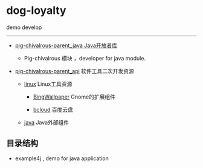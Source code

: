 # dog-loyalty

demo develop

----

- [pig-chivalrous-parent_java  Java开放者库](pig-chivalrous-parent_java)

  - Pig-chivalrous 模块 ，developer for java module.

- [pig-chivalrous-parent_api](pig-chivalrous-parent_api)  软件工具二次开发资源

  - [linux](linux)  Linux工具资源

    - [BingWallpaper](/BingWallpaper) Gnome的扩展组件

    - [bcloud](tools42/linux/bcloud)  百度云盘

  - [java](java)  Java外部组件

## 目录结构

- example4j , demo for java application

